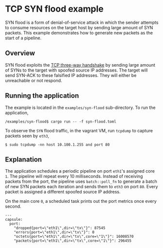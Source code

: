 # TCP SYN flood example

SYN flood is a form of denial-of-service attack in which the sender attempts to consume resources on the target host by sending large amount of SYN packets. This example demonstrates how to generate new packets as the start of a pipeline.

## Overview

SYN flood exploits the [TCP three-way handshake](https://tools.ietf.org/html/rfc793#section-3.4) by sending large amount of SYNs to the target with spoofed source IP addresses. The target will send SYN-ACK to these falsified IP addresses. They will either be unreachable or not respond.

## Running the application

The example is located in the `examples/syn-flood` sub-directory. To run the application,

```
/examples/syn-flood$ cargo run -- -f syn-flood.toml
```

To observe the `SYN` flood traffic, in the vagrant VM, run `tcpdump` to capture packets seen by `eth3`,

```
$ sudo tcpdump -nn host 10.100.1.255 and port 80
```

## Explanation

The application schedules a periodic pipeline on port `eth1`'s assigned core `1`. The pipeline will repeat every 10 milliseconds. Instead of receiving packets from the port, the pipeline uses `batch::poll_fn` to generate a batch of new SYN packets each iteration and sends them to `eth3` on port `80`. Every packet is assigned a different spoofed source IP address.

On the main core `0`, a scheduled task prints out the port metrics once every second.

```
---
capsule:
  port:
    "dropped{port=\"eth1\",dir=\"tx\"}": 87545
    "errors{port=\"eth1\",dir=\"tx\"}": 0
    "octets{port=\"eth1\",dir=\"tx\",core=\"1\"}": 16008570
    "packets{port=\"eth1\",dir=\"tx\",core=\"1\"}": 296455
```
